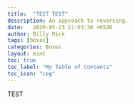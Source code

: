 ```yaml
---
title:  "TEST TEST"
description: An approach to reversing.
date:   2020-05-23 21:03:36 +0530
author: Billy Rick
tags: [boxes]
categories: Boxes
layout: mint
toc: true
toc_label: "My Table of Contents"
toc_icon: "cog"
---
```


TEST
